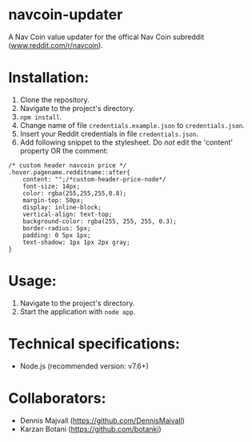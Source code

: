# navcoin-updater
A Nav Coin value updater for the offical Nav Coin subreddit (www.reddit.com/r/navcoin).

# Installation:
1. Clone the repository.
2. Navigate to the project's directory.
3. `npm install`.
4. Change name of file `credentials.example.json` to `credentials.json`.
5. Insert your Reddit credentials in file `credentials.json`.
6. Add following snippet to the stylesheet. Do *not* edit the 'content' property OR the comment:
```
/* custom header navcoin price */
.hover.pagename.redditname::after{
    content: "";/*custom-header-price-node*/
    font-size: 14px;
    color: rgba(255,255,255,0.8);
    margin-top: 50px;
    display: inline-block;
    vertical-align: text-top;
    background-color: rgba(255, 255, 255, 0.3);
    border-radius: 5px;
    padding: 0 5px 1px;
    text-shadow: 1px 1px 2px gray;
}
```

# Usage:
1. Navigate to the project's directory.
2. Start the application with `node app`.

# Technical specifications:
- Node.js (recommended version: v7.6+)

# Collaborators:
- Dennis Majvall (https://github.com/DennisMajvall)
- Karzan Botani (https://github.com/botanki)
